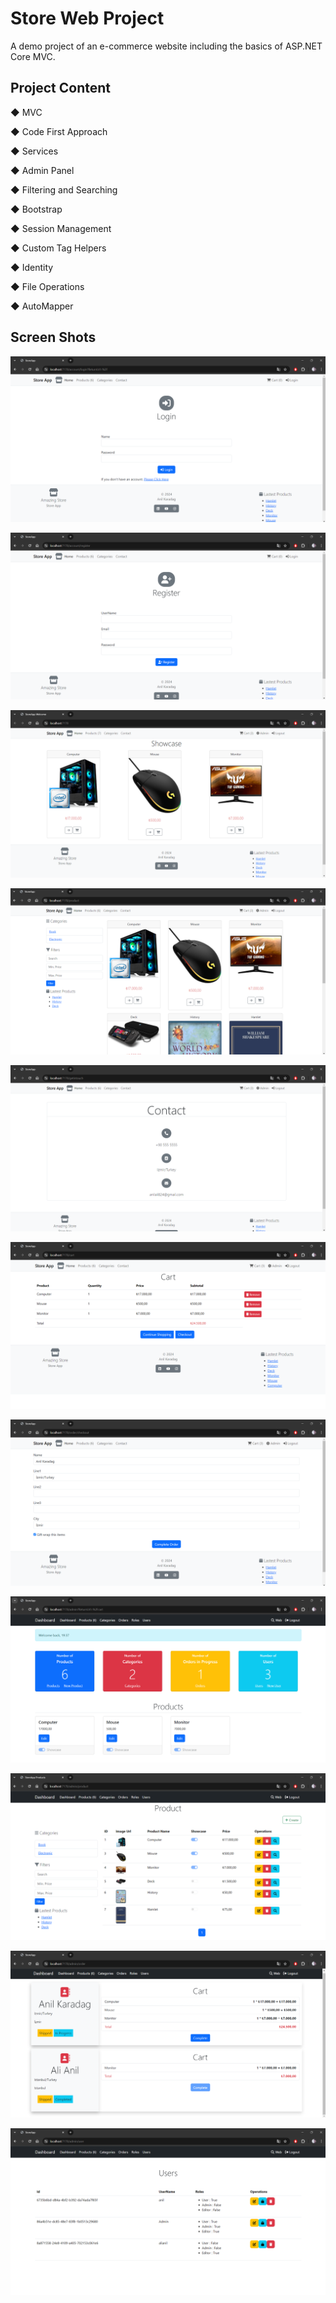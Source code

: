 # Store Web Project
 
A demo project of an e-commerce website including the basics of ASP.NET Core MVC.

Project Content
--------------------------------------------------------------------------------------

◆ MVC

◆ Code First Approach

◆ Services

◆ Admin Panel

◆ Filtering and Searching

◆ Bootstrap

◆ Session Management

◆ Custom Tag Helpers

◆ Identity

◆ File Operations

◆ AutoMapper

Screen Shots
--------------------------------------------------------------------------------------

![Login](https://github.com/alianilKaradag/Store/blob/main/StoreApp/ScreenShots/0.png)


![Register](https://github.com/alianilKaradag/Store/blob/main/StoreApp/ScreenShots/0_1.png)


![Home](https://github.com/alianilKaradag/Store/blob/main/StoreApp/ScreenShots/1.png)


![Products](https://github.com/alianilKaradag/Store/blob/main/StoreApp/ScreenShots/2.png)


![Contact](https://github.com/alianilKaradag/Store/blob/main/StoreApp/ScreenShots/3.png)


![Cart](https://github.com/alianilKaradag/Store/blob/main/StoreApp/ScreenShots/4.png)


![Checkout](https://github.com/alianilKaradag/Store/blob/main/StoreApp/ScreenShots/5.png)


![Admin/Dashboard](https://github.com/alianilKaradag/Store/blob/main/StoreApp/ScreenShots/6.png)


![Admin/Products](https://github.com/alianilKaradag/Store/blob/main/StoreApp/ScreenShots/7.png)


![Admin/Orders](https://github.com/alianilKaradag/Store/blob/main/StoreApp/ScreenShots/8.png)


![Admin/Users](https://github.com/alianilKaradag/Store/blob/main/StoreApp/ScreenShots/9.png)
